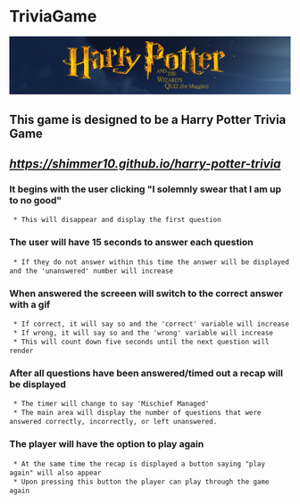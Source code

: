 # TriviaGame

![Harry Potter Trivia Game](./assets/images/harryPotterBanner.png)

## **This game is designed to be a Harry Potter Trivia Game**
## *https://shimmer10.github.io/harry-potter-trivia*

### **It begins with the user clicking "I solemnly swear that I am up to no good"**
     * This will disappear and display the first question
### **The user will have 15 seconds to answer each question**
     * If they do not answer within this time the answer will be displayed and the 'unanswered' number will increase
### **When answered the screeen will switch to the correct answer with a gif**
     * If correct, it will say so and the 'correct' variable will increase
     * If wrong, it will say so and the 'wrong' variable will increase
     * This will count down five seconds until the next question will render
### **After all questions have been answered/timed out a recap will be displayed**
     * The timer will change to say 'Mischief Managed'
     * The main area will display the number of questions that were answered correctly, incorrectly, or left unanswered.
### **The player will have the option to play again**
     * At the same time the recap is displayed a button saying "play again" will also appear
     * Upon pressing this button the player can play through the game again
